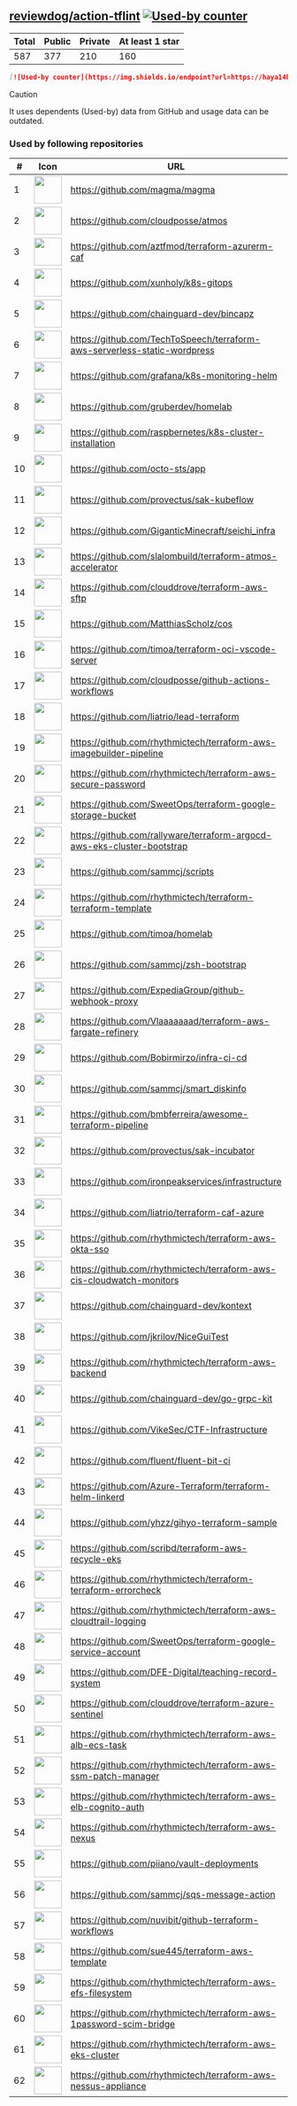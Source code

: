 





## [reviewdog/action-tflint](https://github.com/reviewdog/action-tflint) [![Used-by counter](https://img.shields.io/endpoint?url=https://haya14busa.github.io/github-used-by/data/reviewdog/action-tflint/shieldsio.json)](https://github.com/haya14busa/github-used-by/tree/main/repo/reviewdog/action-tflint)

| Total | Public | Private | At least 1 star
| ----- | ------ | ------- | ---------------
| 587 | 377 | 210 | 160 |

```md
[![Used-by counter](https://img.shields.io/endpoint?url=https://haya14busa.github.io/github-used-by/data/reviewdog/action-tflint/shieldsio.json)](https://github.com/haya14busa/github-used-by/tree/main/repo/reviewdog/action-tflint)
```

> [!CAUTION]
> It uses dependents (Used-by) data from GitHub and usage data can be outdated.

### Used by following repositories

| # | Icon | URL | Stars |
| -- | -- | -- | -- | 
|1|<img src="https://github.com/magma.png" width=50 height=50>|https://github.com/magma/magma|1669|
|2|<img src="https://github.com/cloudposse.png" width=50 height=50>|https://github.com/cloudposse/atmos|681|
|3|<img src="https://github.com/aztfmod.png" width=50 height=50>|https://github.com/aztfmod/terraform-azurerm-caf|546|
|4|<img src="https://github.com/xunholy.png" width=50 height=50>|https://github.com/xunholy/k8s-gitops|473|
|5|<img src="https://github.com/chainguard-dev.png" width=50 height=50>|https://github.com/chainguard-dev/bincapz|395|
|6|<img src="https://github.com/TechToSpeech.png" width=50 height=50>|https://github.com/TechToSpeech/terraform-aws-serverless-static-wordpress|192|
|7|<img src="https://github.com/grafana.png" width=50 height=50>|https://github.com/grafana/k8s-monitoring-helm|156|
|8|<img src="https://github.com/gruberdev.png" width=50 height=50>|https://github.com/gruberdev/homelab|134|
|9|<img src="https://github.com/raspbernetes.png" width=50 height=50>|https://github.com/raspbernetes/k8s-cluster-installation|114|
|10|<img src="https://github.com/octo-sts.png" width=50 height=50>|https://github.com/octo-sts/app|105|
|11|<img src="https://github.com/provectus.png" width=50 height=50>|https://github.com/provectus/sak-kubeflow|64|
|12|<img src="https://github.com/GiganticMinecraft.png" width=50 height=50>|https://github.com/GiganticMinecraft/seichi_infra|51|
|13|<img src="https://github.com/slalombuild.png" width=50 height=50>|https://github.com/slalombuild/terraform-atmos-accelerator|42|
|14|<img src="https://github.com/clouddrove.png" width=50 height=50>|https://github.com/clouddrove/terraform-aws-sftp|35|
|15|<img src="https://github.com/MatthiasScholz.png" width=50 height=50>|https://github.com/MatthiasScholz/cos|34|
|16|<img src="https://github.com/timoa.png" width=50 height=50>|https://github.com/timoa/terraform-oci-vscode-server|26|
|17|<img src="https://github.com/cloudposse.png" width=50 height=50>|https://github.com/cloudposse/github-actions-workflows|25|
|18|<img src="https://github.com/liatrio.png" width=50 height=50>|https://github.com/liatrio/lead-terraform|20|
|19|<img src="https://github.com/rhythmictech.png" width=50 height=50>|https://github.com/rhythmictech/terraform-aws-imagebuilder-pipeline|19|
|20|<img src="https://github.com/rhythmictech.png" width=50 height=50>|https://github.com/rhythmictech/terraform-aws-secure-password|18|
|21|<img src="https://github.com/SweetOps.png" width=50 height=50>|https://github.com/SweetOps/terraform-google-storage-bucket|16|
|22|<img src="https://github.com/rallyware.png" width=50 height=50>|https://github.com/rallyware/terraform-argocd-aws-eks-cluster-bootstrap|15|
|23|<img src="https://github.com/sammcj.png" width=50 height=50>|https://github.com/sammcj/scripts|14|
|24|<img src="https://github.com/rhythmictech.png" width=50 height=50>|https://github.com/rhythmictech/terraform-terraform-template|14|
|25|<img src="https://github.com/timoa.png" width=50 height=50>|https://github.com/timoa/homelab|12|
|26|<img src="https://github.com/sammcj.png" width=50 height=50>|https://github.com/sammcj/zsh-bootstrap|10|
|27|<img src="https://github.com/ExpediaGroup.png" width=50 height=50>|https://github.com/ExpediaGroup/github-webhook-proxy|10|
|28|<img src="https://github.com/Vlaaaaaaad.png" width=50 height=50>|https://github.com/Vlaaaaaaad/terraform-aws-fargate-refinery|10|
|29|<img src="https://github.com/Bobirmirzo.png" width=50 height=50>|https://github.com/Bobirmirzo/infra-ci-cd|10|
|30|<img src="https://github.com/sammcj.png" width=50 height=50>|https://github.com/sammcj/smart_diskinfo|9|
|31|<img src="https://github.com/bmbferreira.png" width=50 height=50>|https://github.com/bmbferreira/awesome-terraform-pipeline|9|
|32|<img src="https://github.com/provectus.png" width=50 height=50>|https://github.com/provectus/sak-incubator|9|
|33|<img src="https://github.com/ironpeakservices.png" width=50 height=50>|https://github.com/ironpeakservices/infrastructure|9|
|34|<img src="https://github.com/liatrio.png" width=50 height=50>|https://github.com/liatrio/terraform-caf-azure|8|
|35|<img src="https://github.com/rhythmictech.png" width=50 height=50>|https://github.com/rhythmictech/terraform-aws-okta-sso|8|
|36|<img src="https://github.com/rhythmictech.png" width=50 height=50>|https://github.com/rhythmictech/terraform-aws-cis-cloudwatch-monitors|8|
|37|<img src="https://github.com/chainguard-dev.png" width=50 height=50>|https://github.com/chainguard-dev/kontext|7|
|38|<img src="https://github.com/jkrilov.png" width=50 height=50>|https://github.com/jkrilov/NiceGuiTest|7|
|39|<img src="https://github.com/rhythmictech.png" width=50 height=50>|https://github.com/rhythmictech/terraform-aws-backend|7|
|40|<img src="https://github.com/chainguard-dev.png" width=50 height=50>|https://github.com/chainguard-dev/go-grpc-kit|7|
|41|<img src="https://github.com/VikeSec.png" width=50 height=50>|https://github.com/VikeSec/CTF-Infrastructure|7|
|42|<img src="https://github.com/fluent.png" width=50 height=50>|https://github.com/fluent/fluent-bit-ci|7|
|43|<img src="https://github.com/Azure-Terraform.png" width=50 height=50>|https://github.com/Azure-Terraform/terraform-helm-linkerd|7|
|44|<img src="https://github.com/yhzz.png" width=50 height=50>|https://github.com/yhzz/gihyo-terraform-sample|7|
|45|<img src="https://github.com/scribd.png" width=50 height=50>|https://github.com/scribd/terraform-aws-recycle-eks|7|
|46|<img src="https://github.com/rhythmictech.png" width=50 height=50>|https://github.com/rhythmictech/terraform-terraform-errorcheck|7|
|47|<img src="https://github.com/rhythmictech.png" width=50 height=50>|https://github.com/rhythmictech/terraform-aws-cloudtrail-logging|7|
|48|<img src="https://github.com/SweetOps.png" width=50 height=50>|https://github.com/SweetOps/terraform-google-service-account|7|
|49|<img src="https://github.com/DFE-Digital.png" width=50 height=50>|https://github.com/DFE-Digital/teaching-record-system|6|
|50|<img src="https://github.com/clouddrove.png" width=50 height=50>|https://github.com/clouddrove/terraform-azure-sentinel|6|
|51|<img src="https://github.com/rhythmictech.png" width=50 height=50>|https://github.com/rhythmictech/terraform-aws-alb-ecs-task|6|
|52|<img src="https://github.com/rhythmictech.png" width=50 height=50>|https://github.com/rhythmictech/terraform-aws-ssm-patch-manager|6|
|53|<img src="https://github.com/rhythmictech.png" width=50 height=50>|https://github.com/rhythmictech/terraform-aws-elb-cognito-auth|6|
|54|<img src="https://github.com/rhythmictech.png" width=50 height=50>|https://github.com/rhythmictech/terraform-aws-nexus|6|
|55|<img src="https://github.com/piiano.png" width=50 height=50>|https://github.com/piiano/vault-deployments|5|
|56|<img src="https://github.com/sammcj.png" width=50 height=50>|https://github.com/sammcj/sqs-message-action|5|
|57|<img src="https://github.com/nuvibit.png" width=50 height=50>|https://github.com/nuvibit/github-terraform-workflows|5|
|58|<img src="https://github.com/sue445.png" width=50 height=50>|https://github.com/sue445/terraform-aws-template|5|
|59|<img src="https://github.com/rhythmictech.png" width=50 height=50>|https://github.com/rhythmictech/terraform-aws-efs-filesystem|5|
|60|<img src="https://github.com/rhythmictech.png" width=50 height=50>|https://github.com/rhythmictech/terraform-aws-1password-scim-bridge|5|
|61|<img src="https://github.com/rhythmictech.png" width=50 height=50>|https://github.com/rhythmictech/terraform-aws-eks-cluster|5|
|62|<img src="https://github.com/rhythmictech.png" width=50 height=50>|https://github.com/rhythmictech/terraform-aws-nessus-appliance|5|
